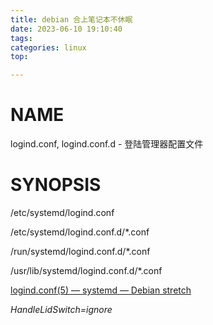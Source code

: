 ```yaml
---
title: debian 合上笔记本不休眠
date: 2023-06-10 19:10:40
tags: 
categories: linux
top:

---
```


# NAME

logind.conf, logind.conf.d - 登陆管理器配置文件

# SYNOPSIS

/etc/systemd/logind.conf

/etc/systemd/logind.conf.d/*.conf

/run/systemd/logind.conf.d/*.conf

/usr/lib/systemd/logind.conf.d/*.conf



[logind.conf(5) — systemd — Debian stretch](https://manpages.debian.org/stretch/systemd/logind.conf.5.en.html)

*HandleLidSwitch=ignore*